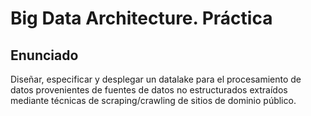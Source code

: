 # Big Data Architecture. Práctica

## Enunciado

Diseñar, especificar y desplegar un datalake para el procesamiento de datos provenientes de fuentes de datos no estructurados
extraídos mediante técnicas de scraping/crawling de sitios de dominio público.

